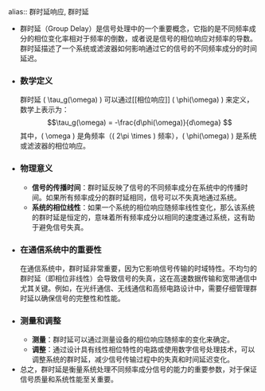 alias:: 群时延响应, 群时延

- 群时延（Group Delay）是信号处理中的一个重要概念，它指的是不同频率成分的相位变化率相对于频率的倒数，或者说是信号的相位响应对频率的导数。群时延描述了一个系统或滤波器如何影响通过它的信号的不同频率成分的时间延迟。
- ### 数学定义
  群时延 \( \tau_g(\omega) \) 可以通过[[相位响应]] \( \phi(\omega) \) 来定义，数学上表示为：
  $$\tau_g(\omega) = -\frac{d\phi(\omega)}{d\omega} $$
  其中，\( \omega \) 是角频率（\( 2\pi \times \) 频率），\( \phi(\omega) \) 是系统或滤波器的相位响应。
- ### 物理意义
	- **信号的传播时间**：群时延反映了信号的不同频率成分在系统中的传播时间。如果所有频率成分的群时延相同，信号可以不失真地通过系统。
	- **系统的相位线性**：如果一个系统的相位响应随频率线性变化，那么该系统的群时延是恒定的，意味着所有频率成分以相同的速度通过系统，这有助于避免信号失真。
- ### 在通信系统中的重要性
  在通信系统中，群时延非常重要，因为它影响信号传输的时域特性。不均匀的群时延（即相位非线性）会导致信号的失真，这在高速数据传输和宽带通信中尤其关键。例如，在光纤通信、无线通信和高频电路设计中，需要仔细管理群时延以确保信号的完整性和性能。
- ### 测量和调整
	- **测量**：群时延可以通过测量设备的相位响应随频率的变化来确定。
	- **调整**：通过设计具有线性相位特性的电路或使用数字信号处理技术，可以调整系统的群时延，减少信号传输过程中的失真和时间延迟变化。
- 总之，群时延是衡量系统处理不同频率成分信号的能力的重要参数，对于保证信号质量和系统性能至关重要。
  <!--Converted by ToLogseq-->